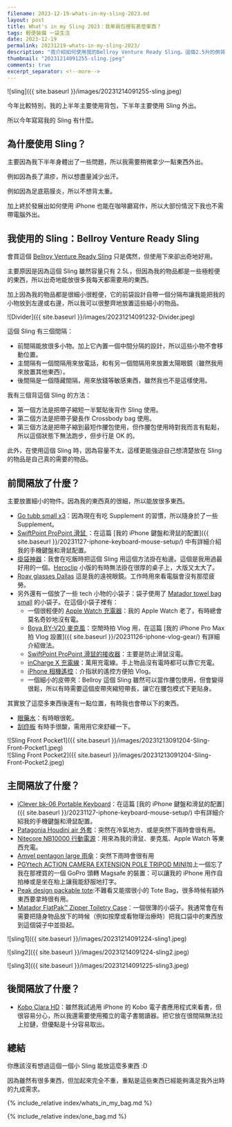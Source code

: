 ```yaml
---
filename: 2023-12-19-whats-in-my-sling-2023.md
layout: post
title: What's in my Sling 2023：我單肩包裡有甚麼東西？
tags: 輕便裝備 一袋生活
date: 2023-12-19
permalink: 20231219-whats-in-my-sling-2023/
description: "我介紹如何使用我的Bellroy Venture Ready Sling。這個2.5升的側背包雖小但能放許多日常用品。它採三段分隔設計：前間隔以分隔網整齊放置滑鼠、眼鏡等小配件，主間隔放電池、鍵盤、保暖外套，後間隔則放置電子電閱讀器。"
thumbnail: "20231214091255-sling.jpeg"
comments: true
excerpt_separator: <!--more-->
---
```


![sling]({{ site.baseurl }}/images/20231214091255-sling.jpeg)

今年比較特別，我的上半年主要使用背包，下半年主要使用 Sling 外出。

所以今年寫寫我的 Sling 有什麼。

<!--more-->

## 為什麼使用 Sling？

主要因為我下半年身體出了一些問題，所以我需要稍微拿少一點東西外出。

例如因為長了濕疹，所以想盡量減少出汗。

例如因為足底筋膜炎，所以不想背太重。

加上終於發展出如何使用 iPhone 也能在咖啡廳寫作，所以大部份情況下我也不需帶電腦外出。
## 我使用的 Sling：Bellroy Venture Ready Sling

會買這個 [Bellroy Venture Ready Sling](https://bellroy.com/products/venture-ready-sling?color=bronze&material=baida_nylon#slide-0) 只是偶然，但使用下來卻出奇地好用。

主要原因是因為這個 Sling 雖然容量只有 2.5L，但因為我的物品都是一些極輕便的東西，所以出奇地能放很多我每天都需要用的東西。

加上因為我的物品都是很細小很輕便，它的前袋設計自帶一個分隔布讓我能把我的小物放到左邊或右邊，所以我可以很整齊地放置這些細小的物品。

![Divider]({{ site.baseurl }}/images/20231214091232-Divider.jpeg)  

這個 Sling 有三個間隔：

- 前間隔能放很多小物。加上它內置一個中間分隔的設計，所以這些小物不會移動位置。
- 主間隔有一個間隔用來放電話，和有另一個間隔用來放置太陽眼鏡（雖然我用來放置其他東西）。
- 後間隔是一個隱藏間隔，用來放錢等敏感東西，雖然我也不是這樣使用。

我有三個背這個 Sling 的方法：

- 第一個方法是把帶子縮短一半緊貼後背作 Sling 使用。
- 第二個方法是把帶子變長作 Crossbody bag 使用。
- 第三個方法是把帶子縮到最短作腰包使用，但作腰包使用時對我而言有點鬆，所以這個狀態下無法跑步，但步行是 OK 的。

此外，在使用這個 Sling 時，因為容量不太，這樣更能強迫自己想清楚放在 Sling 的物品是自己真的需要的物品。

## 前間隔放了什麼？

主要放置細小的物件。因為我的東西真的很細，所以能放很多東西。

- [Go tubb small x3](https://www.humangear.com/shop/p/gotubb)：因為現在有吃 Supplement 的習慣，所以隨身於了一些 Supplement。
- [SwiftPoint ProPoint 滑鼠 ](https://www.swiftpoint.com/products/ergonomic-mice-propoint)：在這篇 [我的 iPhone 鍵盤和滑鼠的配置]({{ site.baseurl }}/20231127-iphone-keyboard-mouse-setup/) 中有詳細介紹我的手機鍵盤和滑鼠配置。
- [掛袋神器](https://shop.daisosingapore.com.sg/products/4991203178886)：我會在吃飯時把這個 Sling 用這個方法掛在枱邊。這個是我用過最好用的一個。[Heroclip](https://heroclip.co.uk) 小版的有時無法掛在很厚的桌子上，大版又太大了。
- [Roav glasses Dallas](https://www.roaveyewear.ca/products/dallas) 這是我的遠視眼鏡。工作時用來看電腦會沒有那麼疲勞。
- 另外還有一個放了一些 tech 小物的小袋子：袋子使用了 [Matador towel bag small](https://www.matadorequipment.com/collections/travel-towels/products/ultralight-travel-towel-small) 的小袋子。在這個小袋子裡有：
	- 一個很輕便的 [Apple Watch 充電器](https://a.co/d/dDz7rhL)：我的 Apple Watch 老了，有時總會莫名奇妙地沒有電。
	- [Boya BY-V20 麥克風](https://www.boya-mic.com/product/by-v20)：空閒時拍 Vlog 用，在這篇 [我的 iPhone Pro Max 拍 Vlog 設置]({{ site.baseurl }}/20231126-iphone-vlog-gear/) 有詳細介紹做法。
	- [SwiftPoint ProPoint 滑鼠的接收器](https://www.swiftpoint.com/products/ergonomic-mice-propoint)：主要是防止滑鼠沒電。
	- [inCharge X 充電線](https://rollingsquare.com/collections/black-friday-2023/products/incharge-x)：萬用充電線。手上物品沒有電時都可以靠它充電。
	- [iPhone 相機遙控](https://a.co/d/ePB1U9u)：介指狀的遙控方便拍 Vlog。
	- 一個細小的皮帶夾：Bellroy 這個 Sling 雖然可以當作腰包使用，但會變得很鬆，所以有時需要這個皮帶夾縮短帶長，讓它在腰包模式下更貼身。

其實放了這麼多東西後還有一點位置，有時我也會帶以下的東西。

- [眼藥水](https://rohto.com.hk/products/detail/2:?catid=115)：有時眼很乾。
- [刮痧板](https://www.sephora.hk/products/sephora-collection-rose-quartz-gua-sha/) 有時手很酸，需用用它來舒緩一下。

![Sling Front Pocket1]({{ site.baseurl }}/images/20231213091204-Sling-Front-Pocket1.jpeg)  
![Sling Front Pocket2]({{ site.baseurl }}/images/20231213091204-Sling-Front-Pocket2.jpeg)  

## 主間隔放了什麼？

- [iClever bk-06 Portable Keyboard](https://a.co/d/2wmhvjF)：在這篇 [我的 iPhone 鍵盤和滑鼠的配置]({{ site.baseurl }}/20231127-iphone-keyboard-mouse-setup/) 中有詳細介紹我的手機鍵盤和滑鼠配置。
- [Patagonia Houdini air 外套](https://www.patagonia.com.hk/products/mens-houdini-air-jacket-24010-blk)：突然在冷氣地方、或是突然下兩時會很有用。
- [Nitecore NB10000 行動電源](https://charger.nitecore.com/product/nb10000)：用來為我的滑鼠、麥克風、Apple Watch 等東西充電。
- [Amvel pentagon large 雨傘](https://amvel-umbrella-store.com/en-um/products/pentagon-large-79g-ultralight-folding-umbrella)：突然下雨時會很有用
- [PGYtech ACTION CAMERA EXTENSION POLE TRIPOD MINI](https://www.pgytech.com/products/pgytech-action-camera-extension-pole-tripod-mini-buy-online)加上一個忘了我在那裡買的一個 GoPro 頭轉 Magsafe 的裝置：可以讓我的 iPhone 用作自拍棒或是坐在枱上讓我能舒服地打字。
- [Peak design packable tote](https://www.peakdesign.com/products/packable-tote):不難看又能摺很小的 Tote Bag，很多時候有額外東西要拿時很有用。
- [Matador FlatPak™ Zipper Toiletry Case](https://www.matadorequipment.com/collections/toiletry-items-collection/products/flatpak-zipper-toiletry-case)：一個很薄的小袋子。我通常會在有需要把隨身物品放下的時候（例如按摩或看物理治療時）把我口袋中的東西放到這個袋子中並掛起。

![sling1]({{ site.baseurl }}/images/20231214091224-sling1.jpeg)  

![sling2]({{ site.baseurl }}/images/20231214091224-sling2.jpeg)  

![sling3]({{ site.baseurl }}/images/20231214091225-sling3.jpeg)  

## 後間隔放了什麼？

- [Kobo Clara HD](https://gl.kobobooks.com/products/kobo-clara-hd)：雖然我試過用 iPhone 的 Kobo 電子書應用程式來看書，但很容易分心，所以我還需要使用獨立的電子書閱讀器。把它放在很間隔無法拉上拉鏈，但優點是十分容易取出。

## 總結

你應該沒有想過這個一個小 Sling 能放這麼多東西 :D

因為雖然有很多東西，但加起來完全不重，重點是這些東西已經能夠滿足我外出時的九成需求。

{% include_relative index/whats_in_my_bag.md %}

{% include_relative index/one_bag.md %}


<!--
- [What's in my Sling 2023]({{ site.baseurl }}/20231219-whats-in-my-sling-2023/)
-->
